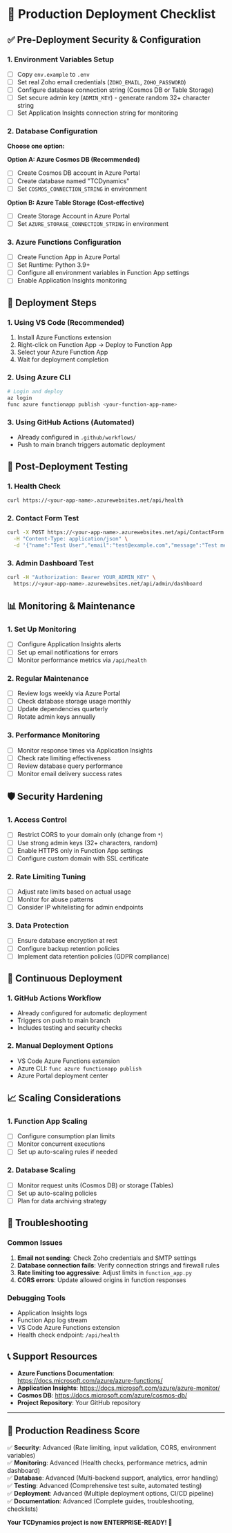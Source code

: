 # 🚀 Production Deployment Checklist

## ✅ **Pre-Deployment Security & Configuration**

### **1. Environment Variables Setup**
- [ ] Copy `env.example` to `.env`
- [ ] Set real Zoho email credentials (`ZOHO_EMAIL`, `ZOHO_PASSWORD`)
- [ ] Configure database connection string (Cosmos DB or Table Storage)
- [ ] Set secure admin key (`ADMIN_KEY`) - generate random 32+ character string
- [ ] Set Application Insights connection string for monitoring

### **2. Database Configuration**
**Choose one option:**

**Option A: Azure Cosmos DB (Recommended)**
- [ ] Create Cosmos DB account in Azure Portal
- [ ] Create database named "TCDynamics"
- [ ] Set `COSMOS_CONNECTION_STRING` in environment

**Option B: Azure Table Storage (Cost-effective)**
- [ ] Create Storage Account in Azure Portal
- [ ] Set `AZURE_STORAGE_CONNECTION_STRING` in environment

### **3. Azure Functions Configuration**
- [ ] Create Function App in Azure Portal
- [ ] Set Runtime: Python 3.9+
- [ ] Configure all environment variables in Function App settings
- [ ] Enable Application Insights monitoring

## 🔧 **Deployment Steps**

### **1. Using VS Code (Recommended)**
1. Install Azure Functions extension
2. Right-click on Function App → Deploy to Function App
3. Select your Azure Function App
4. Wait for deployment completion

### **2. Using Azure CLI**
```bash
# Login and deploy
az login
func azure functionapp publish <your-function-app-name>
```

### **3. Using GitHub Actions (Automated)**
- Already configured in `.github/workflows/`
- Push to main branch triggers automatic deployment

## 🧪 **Post-Deployment Testing**

### **1. Health Check**
```bash
curl https://<your-app-name>.azurewebsites.net/api/health
```

### **2. Contact Form Test**
```bash
curl -X POST https://<your-app-name>.azurewebsites.net/api/ContactForm \
  -H "Content-Type: application/json" \
  -d '{"name":"Test User","email":"test@example.com","message":"Test message"}'
```

### **3. Admin Dashboard Test**
```bash
curl -H "Authorization: Bearer YOUR_ADMIN_KEY" \
  https://<your-app-name>.azurewebsites.net/api/admin/dashboard
```

## 📊 **Monitoring & Maintenance**

### **1. Set Up Monitoring**
- [ ] Configure Application Insights alerts
- [ ] Set up email notifications for errors
- [ ] Monitor performance metrics via `/api/health`

### **2. Regular Maintenance**
- [ ] Review logs weekly via Azure Portal
- [ ] Check database storage usage monthly
- [ ] Update dependencies quarterly
- [ ] Rotate admin keys annually

### **3. Performance Monitoring**
- [ ] Monitor response times via Application Insights
- [ ] Check rate limiting effectiveness
- [ ] Review database query performance
- [ ] Monitor email delivery success rates

## 🛡️ **Security Hardening**

### **1. Access Control**
- [ ] Restrict CORS to your domain only (change from `*`)
- [ ] Use strong admin keys (32+ characters, random)
- [ ] Enable HTTPS only in Function App settings
- [ ] Configure custom domain with SSL certificate

### **2. Rate Limiting Tuning**
- [ ] Adjust rate limits based on actual usage
- [ ] Monitor for abuse patterns
- [ ] Consider IP whitelisting for admin endpoints

### **3. Data Protection**
- [ ] Ensure database encryption at rest
- [ ] Configure backup retention policies
- [ ] Implement data retention policies (GDPR compliance)

## 🔄 **Continuous Deployment**

### **1. GitHub Actions Workflow**
- Already configured for automatic deployment
- Triggers on push to main branch
- Includes testing and security checks

### **2. Manual Deployment Options**
- VS Code Azure Functions extension
- Azure CLI: `func azure functionapp publish`
- Azure Portal deployment center

## 📈 **Scaling Considerations**

### **1. Function App Scaling**
- [ ] Configure consumption plan limits
- [ ] Monitor concurrent executions
- [ ] Set up auto-scaling rules if needed

### **2. Database Scaling**
- [ ] Monitor request units (Cosmos DB) or storage (Tables)
- [ ] Set up auto-scaling policies
- [ ] Plan for data archiving strategy

## 🚨 **Troubleshooting**

### **Common Issues**
1. **Email not sending**: Check Zoho credentials and SMTP settings
2. **Database connection fails**: Verify connection strings and firewall rules
3. **Rate limiting too aggressive**: Adjust limits in `function_app.py`
4. **CORS errors**: Update allowed origins in function responses

### **Debugging Tools**
- Application Insights logs
- Function App log stream
- VS Code Azure Functions extension
- Health check endpoint: `/api/health`

## 📞 **Support Resources**

- **Azure Functions Documentation**: https://docs.microsoft.com/azure/azure-functions/
- **Application Insights**: https://docs.microsoft.com/azure/azure-monitor/
- **Cosmos DB**: https://docs.microsoft.com/azure/cosmos-db/
- **Project Repository**: Your GitHub repository

---

## 🎉 **Production Readiness Score**

✅ **Security**: Advanced (Rate limiting, input validation, CORS, environment variables)  
✅ **Monitoring**: Advanced (Health checks, performance metrics, admin dashboard)  
✅ **Database**: Advanced (Multi-backend support, analytics, error handling)  
✅ **Testing**: Advanced (Comprehensive test suite, automated testing)  
✅ **Deployment**: Advanced (Multiple deployment options, CI/CD pipeline)  
✅ **Documentation**: Advanced (Complete guides, troubleshooting, checklists)

**Your TCDynamics project is now ENTERPRISE-READY! 🚀**
